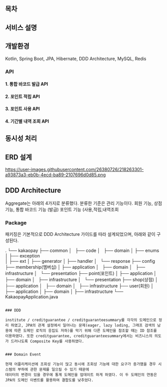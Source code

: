 

<!-- TABLE OF CONTENTS -->
## 목차


## 서비스 설명


## 개발환경
Kotlin, Spring Boot, JPA, Hibernate, DDD Architecture, MySQL, Redis

### API


#### 1. 통합 바코드 발급 API


#### 2. 포인트 적립 API


#### 3. 포인트 사용 API


#### 4. 기간별 내역 조회 API

## 동시성 처리

## ERD 설계
https://user-images.githubusercontent.com/26380726/218263301-a93873a3-eb0b-4ecd-ba89-2107696d0d85.png

## DDD Architecture
Aggregate는 아래의 4가지로 분류했다. 분류한 기준은 관리 기능이다.
회원 기능,
상점 기능,
통합 바코드 기능 (발급)
포인트 기능 (사용,적립,내역조회

### Package

패키징은 기본적으로 DDD Architecture 가이드를 따라 설계되었으며, 아래와 같이 구성된다. 

.
└── kakaopay
    ├── common
    │   ├── code
    │   ├── domain
    │   ├── enums
    │   ├── exception  
    │   ├── ext
    │   ├── generator
    │   ├── handler
    │   └── response
    ├── config
    ├── membership(멤버십)
    │   ├── application
    │   ├── domain
    │   ├── infrastructure
    │   └── presentation
    ├── point(포인트)
    │   ├── application
    │   ├── domain
    │   ├── infrastructure
    │   └── presentation
    ├── shop(상점)
    │   ├── application
    │   ├── domain
    │   ├── infrastructure
    ├── user(회원)
    │    ├── application
    │    ├── domain
    │    ├── infrastructure
    └── KakaopayApplication.java
```

### DDD

institute / creditguarantee / creditguaranteesummary를 각각의 도메인으로 정리 하였고, JPA의 관계 설정에서 일어나는 문제(eager, lazy loding, 그래프 검색의 남용에 따른 도메인 로직의 응집도 저하)를 막기 위해 다른 도메인을 참조할 때는 ID 참조를 이용하였다. 또한 creditguarantee, creditguaranteesummary에서는 비즈니스의 의도가 드러나도록 Composite Key를 사용하였다.


### Domain Event

현재 어플리케이션에 조회성 기능이 많고 동시에 조회성 기능에 대한 요구가 증가했을 경우 시스템의 부하에 관한 문제를 일으킬 수 있기 때문에
데이터의 변경이 있을 경우에 통계 도메인을 업데이트 하게 하였다. 이 두 도메인의 연동은 JPA의 도메인 이벤트를 활용하여 결합도를 낮추었다.



